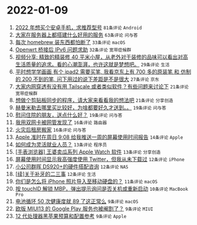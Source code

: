 # 2022-01-09

1. [2022 年想买个安卓手机，求推荐型号](https://www.v2ex.com/t/827105) `81条评论` `Android`
1. [大家在服务器上都搭建什么好用的服务](https://www.v2ex.com/t/827109) `63条评论` `问与答`
1. [每次 homebrew 装东西都怕断了](https://www.v2ex.com/t/827088) `33条评论` `macOS`
1. [Openwrt 桥接后 IPv6 问题求助](https://www.v2ex.com/t/827161) `32条评论` `宽带症候群`
1. [视频分享: 精致的精装修 40 平米小屋，从老外对于装修的品味可以看出对高生活质量的追求。看的心潮澎湃，也许这就是梦想吧。](https://www.v2ex.com/t/827093) `29条评论` `生活`
1. [平时想学学画画 有个 ipad2 需要买笔, 我看京东上有 700 多的原装笔 和 仿制的 200 不到的笔, 问下用过的说下差距是不是很大](https://www.v2ex.com/t/827079) `27条评论` `京东`
1. [大家内网穿透有没有用 Tailscale 或者类似软件？有些问题来讨论下](https://www.v2ex.com/t/827081) `21条评论` `宽带症候群`
1. [想做个剪贴板同步的程序，请大家来看看我的想法吧](https://www.v2ex.com/t/827112) `21条评论` `分享创造`
1. [赫曼米勒去哪里买比较好，为啥都要好久才送到。。](https://www.v2ex.com/t/827102) `19条评论` `问与答`
1. [慰问住院的朋友，送点什么好？](https://www.v2ex.com/t/827123) `19条评论` `问与答`
1. [我用双网卡被网管发现了](https://www.v2ex.com/t/827166) `16条评论` `路由器`
1. [火灾后租房搬家](https://www.v2ex.com/t/827162) `16条评论` `问与答`
1. [Apple 准时在周日 9:08 给我推送一周的屏幕使用时间报告](https://www.v2ex.com/t/827143) `14条评论` `Apple`
1. [如何成为灵活就业人员？](https://www.v2ex.com/t/827158) `13条评论` `程序员`
1. [[手表浏览器] 王婆卖瓜系列 Apple Watch 软件](https://www.v2ex.com/t/827120) `13条评论` `分享创造`
1. [屏幕使用时间显示我高强度使用 Twitter，但我从未下载过](https://www.v2ex.com/t/827133) `12条评论` `iPhone`
1. [小公司群晖 DS920+的硬件搭配咨询](https://www.v2ex.com/t/827116) `12条评论` `NAS`
1. [[续]关于补牙的二三事](https://www.v2ex.com/t/827103) `12条评论` `生活`
1. [你们是怎么将 iPhone 照片导入至移动硬盘的？](https://www.v2ex.com/t/827114) `11条评论` `macOS`
1. [按 touchID 解锁 MBP，弹出提示询问是否关机或重新启动](https://www.v2ex.com/t/827134) `10条评论` `MacBook Pro`
1. [电池循环 50 次健康度就 89 了这正常么](https://www.v2ex.com/t/827172) `9条评论` `macOS`
1. [欧版 MIUI13 的 Google Play 服务也被阉割了？](https://www.v2ex.com/t/827138) `9条评论` `MIUI`
1. [12 代处理器黑苹果预算和配置参考](https://www.v2ex.com/t/827092) `9条评论` `Apple`
